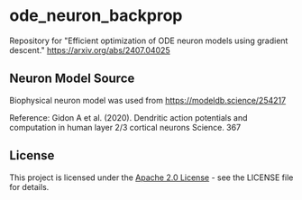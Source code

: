 # ode_neuron_backprop
Repository for "Efficient optimization of ODE neuron models using gradient descent." https://arxiv.org/abs/2407.04025

## Neuron Model Source
Biophysical neuron model was used from https://modeldb.science/254217

Reference:
Gidon A et al. (2020). Dendritic action potentials and computation in human layer 2/3 cortical neurons Science. 367


## License

This project is licensed under the [Apache 2.0 License](./LICENSE) - see the LICENSE file for details.
